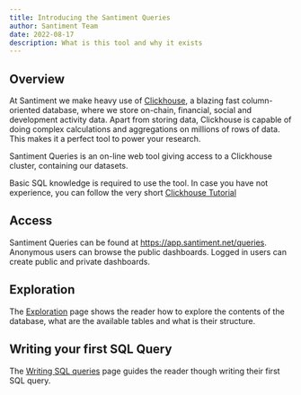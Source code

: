 ```yaml
---
title: Introducing the Santiment Queries
author: Santiment Team
date: 2022-08-17
description: What is this tool and why it exists
---
```


## Overview 

At Santiment we make heavy use of [Clickhouse](https://clickhouse.com/), a blazing fast
column-oriented database, where we store on-chain, financial, social and development activity data.
Apart from storing data, Clickhouse is capable of doing complex calculations and aggregations on
millions of rows of data. This makes it a perfect tool to power your research.

Santiment Queries is an on-line web tool giving access to a Clickhouse cluster, containing our datasets.

Basic SQL knowledge is required to use the tool. In case you have not experience, you can follow the
very short [Clickhouse Tutorial]()

## Access

Santiment Queries can be found at https://app.santiment.net/queries.
Anonymous users can browse the public dashboards. Logged in users can create public and private dashboards.

## Exploration

The [Exploration](/santiment-queries/exploration) page shows the reader how to explore the contents of the database,
what are the available tables and what is their structure.

## Writing your first SQL Query

The [Writing SQL queries](/santiment-queries/writing-sql-queries) page guides the reader though writing their first
SQL query.